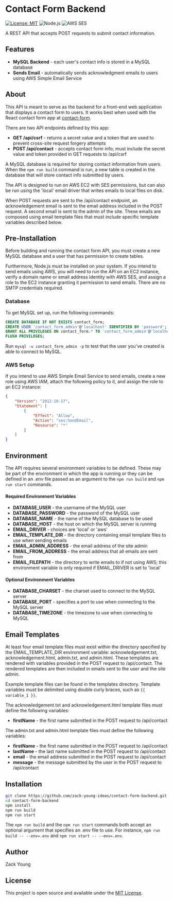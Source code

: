 # Contact Form Backend

[![License: MIT](https://img.shields.io/badge/License-MIT-blue.svg)](https://opensource.org/licenses/MIT)
![Node.js](https://img.shields.io/badge/node-%3E%3D20.0-brightgreen)
![AWS SES](https://img.shields.io/badge/AWS_SES-supported-orange)

A REST API that accepts POST requests to submit contact information.

## Features

- **MySQL Backend** - each user's contact info is stored in a MySQL database
- **Sends Email** - automatically sends acknowledgment emails to users using AWS Simple Email Service

## About

This API is meant to serve as the backend for a front-end web application that displays a contact form to users. It works best when used with the React contact form app at [contact-form](https://github.com/zack-young-ideas/contact-form).

There are two API endpoints defined by this app:
- **GET /api/csrf** - returns a secret value and a token that are used to prevent cross-site request forgery attempts
- **POST /api/contact** - accepts contact form info; must include the secret value and token provided in GET requests to /api/csrf

A MySQL database is required for storing contact information from users. When the `npm run build` command is run, a new table is created in the database that will store contact info submitted by users.

The API is designed to run on AWS EC2 with SES permissions, but can also be run using the 'local' email driver that writes emails to local files on disk.

When POST requests are sent to the /api/contact endpoint, an acknowledgement email is sent to the email address included in the POST request. A second email is sent to the admin of the site. These emails are composed using email template files that must include specific template variables described below.

## Pre-Installation

Before building and running the contact form API, you must create a new MySQL database and a user that has permission to create tables.

Furthermore, Node.js must be installed on your system. If you intend to send emails using AWS, you will need to run the API on an EC2 instance, verify a domain name or email address identity with AWS SES, and assign a role to the EC2 instance granting it permission to send emails. There are no SMTP credentials required.

### Database

To get MySQL set up, run the following commands:

```sql
CREATE DATABASE IF NOT EXISTS contact_form;
CREATE USER 'contact_form_admin'@'localhost' IDENTIFIED BY 'password';
GRANT ALL PRIVILEGES ON contact_form.* TO 'contact_form_admin'@'localhost';
FLUSH PRIVILEGES;
```

Run `mysql -u contact_form_admin -p` to test that the user you've created is able to connect to MySQL.

### AWS Setup

If you intend to use AWS Simple Email Service to send emails, create a new role using AWS IAM, attach the following policy to it, and assign the role to an EC2 instance:

```json
{
    "Version": "2012-10-17",
    "Statement": [
        {
            "Effect": "Allow",
            "Action": "ses:SendEmail",
            "Resource": "*"
        }
    ]
}
```

## Environment

The API requires several environment variables to be defined. These may be part of the environment in which the app is running or they can be defined in an .env file passed as an argument to the `npm run build` and `npm run start` commands.

#### Required Environment Variables
- **DATABASE_USER** - the username of the MySQL user
- **DATABASE_PASSWORD** - the password of the MySQL user
- **DATABASE_NAME** - the name of the MySQL database to be used
- **DATABASE_HOST** - the host on which the MySQL server is running
- **EMAIL_DRIVER** - choices are 'local' or 'aws'
- **EMAIL_TEMPLATE_DIR** - the directory containing email template files to use when sending emails
- **EMAIL_ADMIN_ADDRESS** - the email address of the site admin
- **EMAIL_FROM_ADDRESS** - the email address that all emails are sent from
- **EMAIL_FILEPATH** - the directory to write emails to if not using AWS; this environment variable is only required if EMAIL_DRIVER is set to 'local'

#### Optional Environment Variables
- **DATABASE_CHARSET** - the charset used to connect to the MySQL server
- **DATABASE_PORT** - specifies a port to use when connecting to the MySQL server
- **DATABASE_TIMEZONE** - the timezone to use when connecting to MySQL

## Email Templates

At least four email template files must exist within the directory specified by the EMAIL_TEMPLATE_DIR environment variable: acknowledgement.txt, acknowledgement.html, admin.txt, and admin.html. These templates are rendered with variables provided in the POST request to /api/contact. The rendered templates are then included in emails sent to the user and the site admin.

Example template files can be found in the templates directory. Template variables must be delimited using double curly braces, such as `{{ variable_1 }}`.

The acknowledgement.txt and acknowledgement.html template files must define the following variables:
- **firstName** - the first name submitted in the POST request to /api/contact

The admin.txt and admin.html template files must define the following variables:
- **firstName** - the first name submitted in the POST request to /api/contact
- **lastName** - the last name submitted in the POST request to /api/contact
- **email** - the email address submitted in the POST request to /api/contact
- **message** - the message submitted by the user in the POST request to /api/contact

## Installation

```bash
git clone https://github.com/zack-young-ideas/contact-form-backend.git
cd contact-form-backend
npm install
npm run build
npm run start
```

The `npm run build` and the `npm run start` commands both accept an optional argument that specifies an .env file to use. For instance, `npm run build -- --env=.env` and `npm run start -- --env=.env`.

## Author

Zack Young

## License

This project is open source and available under the [MIT License](LICENSE).
